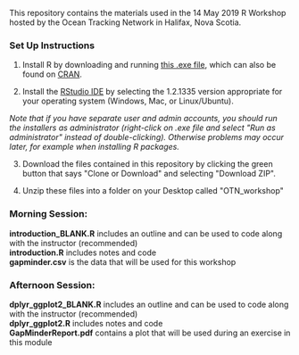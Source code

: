 This repository contains the materials used in the 14 May 2019 R Workshop hosted by the Ocean Tracking Network in Halifax, Nova Scotia.

### Set Up Instructions  

1. Install R by downloading and running [this .exe file](https://cran.r-project.org/bin/windows/base/release.htm), which can also be found on [CRAN](https://cran.r-project.org/index.html).  

2. Install the [RStudio IDE](https://www.rstudio.com/products/rstudio/download/#download) by selecting the 1.2.1335 version appropriate for your operating system (Windows, Mac, or Linux/Ubuntu).  

*Note that if you have separate user and admin accounts, you should run the installers as administrator (right-click on .exe file and select "Run as administrator" instead of double-clicking). Otherwise problems may occur later, for example when installing R packages.*  

3. Download the files contained in this repository by clicking the green button that says "Clone or Download" and selecting "Download ZIP".  

4. Unzip these files into a folder on your Desktop called "OTN_workshop"  

### Morning Session:  
**introduction_BLANK.R** includes an outline and can be used to code along with the instructor (recommended)  
**introduction.R** includes notes and code  
**gapminder.csv** is the data that will be used for this workshop  

### Afternoon Session:  
**dplyr_ggplot2_BLANK.R** includes an outline and can be used to code along with the instructor (recommended)  
**dplyr_ggplot2.R** includes notes and code  
**GapMinderReport.pdf** contains a plot that will be used during an exercise in this module  
